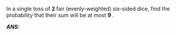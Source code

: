 In a single toss of <B> 2 </B> fair (evenly-weighted) six-sided dice, find the probability that their sum will be at most <B> 9 </B>.

<B><I> ANS: </I></B>
